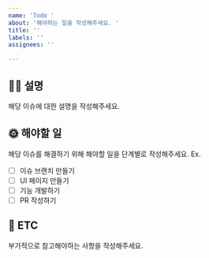 ```yaml
---
name: 'Todo '
about: '해야하는 일을 작성해주세요. '
title: ''
labels: ''
assignees: ''

---
```


## 🤦‍♂️ 설명 

해당 이슈에 대한 설명을 작성해주세요. 

## 🌞 해야할 일 

해당 이슈를 해결하기 위해 해야할 일을 단계별로 작성해주세요. 
Ex. 

- [ ] 이슈 브랜치 만들기 
- [ ] UI 페이지 만들기 
- [ ] 기능 개발하기 
- [ ] PR 작성하기 

## 🧨 ETC 

부가적으로 참고해야하는 사항을 작성해주세요.
